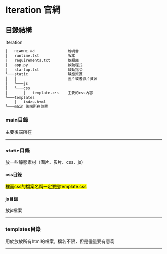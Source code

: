 # Iteration 官網



## 目錄結構

Iteration

````python
│   README.md               說明書
│   runtime.txt             版本
|   requirements.txt        依賴庫
│   app.py                  啟動程式
|   startup.txt             啟動指令
└───static                  靜態資源
│   │                       圖片或者影片資源
│   └───js
│   └───css
│       │   template.css    主要的css內容
└───templates
    │   index.html
└───main 後端所在位置
````

### main目錄

主要後端所在

---
### static目錄

放一些靜態素材（圖片、影片、css、js）

#### css目錄

<mark>裡面css的檔案名稱一定要是template.css</mark>

#### js目錄

放js檔案

----
### templates目錄
用於放放所有html的檔案，檔名不限，但是儘量要有意義

---
